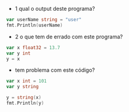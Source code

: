 - 1 qual o output deste programa?

```go
var userName string = "user"
fmt.Println(userName)
```

- 2 o que tem de errado com este programa?

```go
var x float32 = 13.7
var y int
y = x

```

- tem problema com este código?

```go
var x int = 101
var y string

y = string(x)
fmt.Println(y)

```
